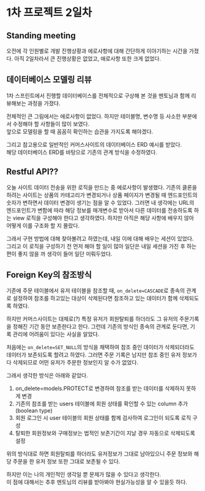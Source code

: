 # 1차 프로젝트 2일차

## Standing meeting

오전에 각 인원별로 개발 진행상황과 에로사항에 대해 간단하게 이야기하는 시간을 가졌다. 아직 2일차라서 큰 진행상황은 없었고, 애로사항 또한 크게 없었다.

## 데이터베이스 모델링 리뷰

1차 스프린트에서 진행할 데이터베이스를 전체적으로 구상해 본 것을 멘토님과 함께 리뷰해보는 과정을 가졌다.

전체적인 큰 그림에서는 에로사항이 없었다. 하지만 테이블명, 변수명 등 사소한 부분에서 수정해야 할 사항들이 많이 보였다.  
앞으로 모델링을 할 때 꼼꼼히 확인하는 습관을 가지도록 해야겠다.

그리고 참고용으로 일반적인 커머스사이트의 데이터베이스 ERD 예시를 받았다.  
해당 데이터베이스 ERD를 바탕으로 기존의 관계 방식을 수정하였다.

## Restful API??

오늘 사이트 데이터 전송을 위한 로직을 만드는 중 에로사항이 발생했다. 기존의 클론을 하려는 사이트는 상품의 카테고리가 변경되거나 상품 페이지가 변경될 때 엔드포인트의 숫자가 변하면서 데이터 변경이 생기는 점을 알 수 있었다. 그러면 내 생각에는 URL의 엔드포인트가 변함에 따라 해당 정보를 매개변수로 받아서 다른 데이터를 전송하도록 하는 view 로직을 구성해야 한다고 생각하였다. 하지만 아직은 해당 사항에 배우지 않아 어떻게 이를 구조화 할 지 몰랐다.

그래서 구현 방법에 대해 찾아볼려고 하였는데, 내일 이에 대해 배우는 세션이 있었다. 그리고 이 로직을 구성하기 전 먼저 해야 할 일이 많아 일단은 내일 세션을 가진 후 하는 편이 좋지 않을 까 생각이 들어 일단 미뤄두었다.

## Foreign Key의 참조방식

기존에 주문 테이블에서 유저 테이블을 참조할 때, `on_delete=CASCADE`로 종속의 관계로 설정하여 참조를 하고있는 대상이 삭제된다면 참조하고 있는 데이터가 함께 삭제되도록 하였다.

하지만 커머스사이트는 대체로(?) 특정 유저가 회원탈퇴를 하더라도 그 유저의 주문기록을 정해진 기간 동안 보존한다고 한다. 그런데 기존의 방식인 종속의 관계로 둔다면, 기록 관리에 어려움이 있다는 사실을 알았다.

처음에는 `on_delete=SET_NULL`의 방식을 채택하여 참조 중인 데이터가 삭제되더라도 데이터가 보존되도록 할려고 하였다. 그러면 주문 기록은 남지만 참조 중인 유저 정보가 다 삭제되므로 어떤 유저가 주문한 정보인지 알 수가 없었다.

그래서 생각한 방식은 아래와 같았다.

1. on_delete=models.PROTECT로 변경하여 참조를 받는 데이터를 삭제하지 못하게 변경
2. 기존의 참조를 받는 users 테이블에 회원 상태를 확인할 수 있는 column 추가(boolean type)
3. 회원 로그인 시 user 테이블의 회원 상태를 함께 검사하여 로그인이 되도록 로직 구성
4. 탈퇴한 회원정보와 구매정보는 법적인 보존기간이 지날 경우 자동으로 삭제되도록 설정

위의 방식대로 하면 회원탈퇴를 하더라도 유저정보가 그대로 남아있으니 주문 정보와 해당 주문을 한 유저 정보 또한 그대로 보존될 수 있다.

하지만 이는 나의 개인적인 생각일 뿐 문제가 많을 수 있다고 생각한다.  
이 점에 대해서는 추후 멘토님의 리뷰를 받아봐야 현실가능성을 알 수 있을듯 하다.
